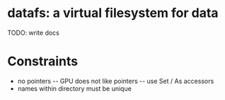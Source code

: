 # datafs: a virtual filesystem for data

TODO: write docs

# Constraints

* no pointers -- GPU does not like pointers -- use Set / As accessors
* names within directory must be unique

